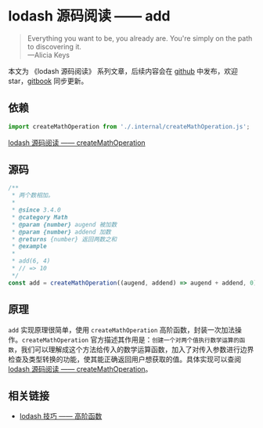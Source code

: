 # lodash 源码阅读 —— add

> Everything you want to be, you already are. You're simply on the path to discovering it.  
> —Alicia Keys

本文为 《lodash 源码阅读》 系列文章，后续内容会在 [github](https://github.com/gu-xionghong/lodash-analysis) 中发布，欢迎 star，[gitbook](https://gu-xionghong.gitbook.io/lodash-analysis/) 同步更新。

## 依赖

```js
import createMathOperation from './.internal/createMathOperation.js';
```

[lodash 源码阅读 —— createMathOperation](../Internal/createMathOperation.md)

## 源码

```js
/**
 * 两个数相加。
 *
 * @since 3.4.0
 * @category Math
 * @param {number} augend 被加数
 * @param {number} addend 加数
 * @returns {number} 返回两数之和
 * @example
 *
 * add(6, 4)
 * // => 10
 */
const add = createMathOperation((augend, addend) => augend + addend, 0);
```

## 原理

`add` 实现原理很简单，使用 `createMathOperation` 高阶函数，封装一次加法操作。`createMathOperation` 官方描述其作用是：`创建一个对两个值执行数学运算的函数`，我们可以理解成这个方法给传入的数学运算函数，加入了对传入参数进行边界检查及类型转换的功能，使其能正确返回用户想获取的值。具体实现可以查阅 [lodash 源码阅读 —— createMathOperation](../Internal/createMathOperation.md)。

## 相关链接

- [lodash 技巧 —— 高阶函数](../Tips/higherOrderFunction.md)

